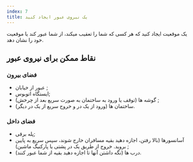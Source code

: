 ```yaml
---
index: 7
title: یک نیروی عبور ایجاد کنید
---
```

یک موقعیت ایجاد کنید که هر کسی که شما را تعقیب میکند، از شما عبور کند یا موقعیت خود را نشان دهد.

## نقاط ممکن برای نیروی عبور

### فضای بیرون

*   عبور از خیابان ;
*   ایستگاه اتوبوس;
*   گوشه ها (توقف یا ورود به ساختمان به صورت سریع بعد از چرخش) ;
*   ساختمان ها (ورود از یک در و خروج سریع از یک در دیگر).

### فضای داخل

*   پله برقی;
*   آسانسورها (بالا رفتن، اجازه دهید بقیه مسافران خارج شوند، سپس سریع به پایین بروید. خروج از طریق یک در پشتی یا پارکنیگ ماشین) ;
*   درب ها (نگه داشتن آنها تا اجازه دهید بقیه از شما عبور کنند).